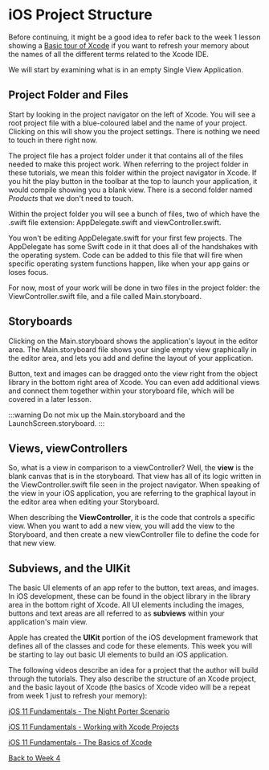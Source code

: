 
# iOS Project Structure

Before continuing, it might be a good idea to refer back to the week 1 lesson showing a [Basic tour of Xcode](/modules/week1/xcode-tour.md) if you want to refresh your memory about the names of all the different terms related to the Xcode IDE.

We will start by examining what is in an empty Single View Application.

## Project Folder and Files

Start by looking in the project navigator on the left of Xcode. You will see a root project file with a blue-coloured label and the name of your project. Clicking on this will show you the project settings. There is nothing we need to touch in there right now.

The project file has a project folder under it that contains all of the files needed to make this project work. When referring to the project folder in these tutorials, we mean this folder within the project navigator in Xcode. If you hit the play button in the toolbar at the top to launch your application, it would compile showing you a blank view. There is a second folder named *Products* that we don't need to touch.

Within the project folder you will see a bunch of files, two of which have the .swift file extension: AppDelegate.swift and viewController.swift.

You won't be editing AppDelegate.swift for your first few projects.  The AppDelegate has some Swift code in it that does all of the handshakes with the operating system.  Code can be added to this file that will fire when specific operating system functions happen, like when your app gains or loses focus.

For now, most of your work will be done in two files in the project folder: the ViewController.swift file, and a file called Main.storyboard.

## Storyboards

Clicking on the Main.storyboard shows the application's layout in the editor area. The Main.storyboard file shows your single empty view graphically in the editor area, and lets you add and define the layout of your application.

Button, text and images can be dragged onto the view right from the object library in the bottom right area of Xcode. You can even add additional views and connect them together within your storyboard file, which will be covered in a later lesson.

:::warning
Do not mix up the Main.storyboard and the LaunchScreen.storyboard.
:::

## Views, viewControllers

So, what is a view in comparison to a viewController? Well, the **view** is the blank canvas that is in the storyboard. That view has all of its logic written in the ViewController.swift file seen in the project navigator. When speaking of the view in your iOS application, you are referring to the graphical layout in the editor area when editing your Storyboard.

When describing the **ViewController**, it is the code that controls a specific view. When you want to add a new view, you will add the view to the Storyboard, and then create a new viewController file to define the code for that new view.

## Subviews, and the UIKit

The basic UI elements of an app refer to the button, text areas, and images. In iOS development, these can be found in the object library in the library area in the bottom right of Xcode. All UI elements including the images, buttons and text areas are all referred to as **subviews** within your application's main view.

Apple has created the **UIKit** portion of the iOS development framework that defines all of the classes and code for these elements. This week you will be starting to lay out basic UI elements to build an iOS application.

The following videos describe an idea for a project that the author will build through the tutorials.  They also describe the structure of an Xcode project, and the basic layout of Xcode (the basics of Xcode video will be a repeat from week 1 just to refresh your memory):

[iOS 11 Fundamentals - The Night Porter Scenario <Badge text="Pluralsight"/>](https://app.pluralsight.com/course-player?clipId=33f81d66-9093-4dbd-af6e-5cfdfedd9157)

[iOS 11 Fundamentals - Working with Xcode Projects <Badge text="Pluralsight"/>](https://app.pluralsight.com/course-player?clipId=33f81d66-9093-4dbd-af6e-5cfdfedd9157)

[iOS 11 Fundamentals - The Basics of Xcode <Badge text="Pluralsight"/>](https://app.pluralsight.com/course-player?clipId=cdf4b2a9-f713-477e-bd87-6efd90a65ea7)

[Back to Week 4](./index.md#during-class)

